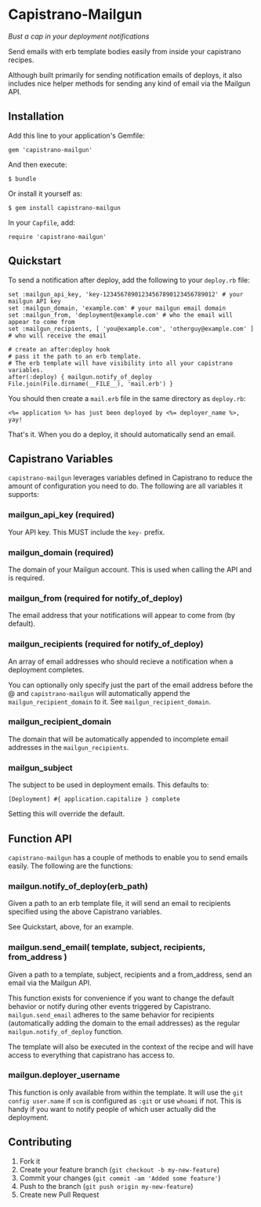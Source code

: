 # Capistrano-Mailgun

*Bust a cap in your deployment notifications*

Send emails with erb template bodies easily from inside your capistrano recipes.

Although built primarily for sending notification emails of deploys, it also includes nice helper methods
for sending any kind of email via the Mailgun API.

## Installation

Add this line to your application's Gemfile:

    gem 'capistrano-mailgun'

And then execute:

    $ bundle

Or install it yourself as:

    $ gem install capistrano-mailgun

In your `Capfile`, add:

    require 'capistrano-mailgun'

## Quickstart

To send a notification after deploy, add the following to your `deploy.rb` file:

    set :mailgun_api_key, 'key-12345678901234567890123456789012' # your mailgun API key
    set :mailgun_domain, 'example.com' # your mailgun email domain
    set :mailgun_from, 'deployment@example.com' # who the email will appear to come from
    set :mailgun_recipients, [ 'you@example.com', 'otherguy@example.com' ] # who will receive the email

    # create an after:deploy hook
    # pass it the path to an erb template.
    # The erb template will have visibility into all your capistrano variables.
    after(:deploy) { mailgun.notify_of_deploy File.join(File.dirname(__FILE__), 'mail.erb') }

You should then create a `mail.erb` file in the same directory as `deploy.rb`:

    <%= application %> has just been deployed by <%= deployer_name %>, yay!

That's it. When you do a deploy, it should automatically send an email.

## Capistrano Variables

`capistrano-mailgun` leverages variables defined in Capistrano to reduce the amount of configuration
you need to do. The following are all variables it supports:

### mailgun_api_key (required)

Your API key. This MUST include the `key-` prefix.

### mailgun_domain (required)

The domain of your Mailgun account. This is used when calling the API and is required.

### mailgun_from (required for notify_of_deploy)

The email address that your notifications will appear to come from (by default).

### mailgun_recipients (required for notify_of_deploy)

An array of email addresses who should recieve a notification when a deployment completes.

You can optionally only specify just the part of the email address before the @ and `capistrano-mailgun` will
automatically append the `mailgun_recipient_domain` to it. See `mailgun_recipient_domain`.

### mailgun_recipient_domain

The domain that will be automatically appended to incomplete email addresses in the `mailgun_recipients`.

### mailgun_subject

The subject to be used in deployment emails. This defaults to:

    [Deployment] #{ application.capitalize } complete

Setting this will override the default.

## Function API

`capistrano-mailgun` has a couple of methods to enable you to send emails easily. The following are the functions:

### mailgun.notify_of_deploy(erb_path)

Given a path to an erb template file, it will send an email to recipients specified using the above
Capistrano variables.

See Quickstart, above, for an example.

### mailgun.send_email( template, subject, recipients, from_address )

Given a path to a template, subject, recipients and a from\_address, send an email via the Mailgun API.

This function exists for convenience if you want to change the default behavior or notify during other events
triggered by Capistrano. `mailgun.send_email` adheres to the same behavior for recipients (automatically adding
the domain to the email addresses) as the regular `mailgun.notify_of_deploy` function.

The template will also be executed in the context of the recipe and will have access to everything that
capistrano has access to.

### mailgun.deployer_username

This function is only available from within the template. It will use the `git config user.name` if `scm` is
configured as `:git` or use `whoami` if not. This is handy if you want to notify people of which user
actually did the deployment.

## Contributing

1. Fork it
2. Create your feature branch (`git checkout -b my-new-feature`)
3. Commit your changes (`git commit -am 'Added some feature'`)
4. Push to the branch (`git push origin my-new-feature`)
5. Create new Pull Request
